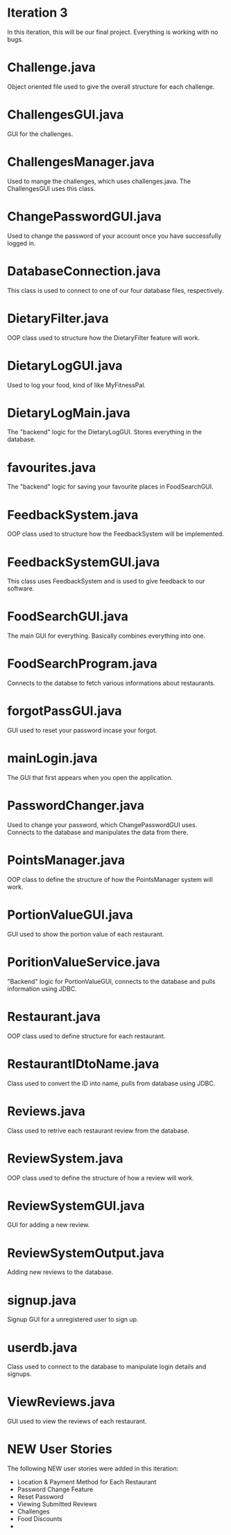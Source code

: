 # Iteration 3

In this iteration, this will be our final project. Everything is working with no bugs.

# Challenge.java

Object oriented file used to give the overall structure for each challenge.

# ChallengesGUI.java

GUI for the challenges.

# ChallengesManager.java

Used to mange the challenges, which uses challenges.java. The ChallengesGUI uses this class.

# ChangePasswordGUI.java

Used to change the password of your account once you have successfully logged in.

# DatabaseConnection.java

This class is used to connect to one of our four database files, respectively.

# DietaryFilter.java

OOP class used to structure how the DietaryFilter feature will work.

# DietaryLogGUI.java

Used to log your food, kind of like MyFitnessPal.

# DietaryLogMain.java

The "backend" logic for the DietaryLogGUI. Stores everything in the database.

# favourites.java

The "backend" logic for saving your favourite places in FoodSearchGUI.

# FeedbackSystem.java

OOP class used to structure how the FeedbackSystem will be implemented.

# FeedbackSystemGUI.java

This class uses FeedbackSystem and is used to give feedback to our software.

# FoodSearchGUI.java

The main GUI for everything. Basically combines everything into one.

# FoodSearchProgram.java

Connects to the databse to fetch various informations about restaurants.

# forgotPassGUI.java

GUI used to reset your password incase your forgot.

# mainLogin.java

The GUI that first appears when you open the application.

# PasswordChanger.java

Used to change your password, which ChangePasswordGUI uses. Connects to the database and manipulates the data from there.

# PointsManager.java

OOP class to define the structure of how the PointsManager system will work.

# PortionValueGUI.java

GUI used to show the portion value of each restaurant.

# PoritionValueService.java

"Backend" logic for PortionValueGUI, connects to the database and pulls information using JDBC.

# Restaurant.java

OOP class used to define structure for each restaurant.

# RestaurantIDtoName.java

Class used to convert the ID into name, pulls from database using JDBC.

# Reviews.java

Class used to retrive each restaurant review from the database.

# ReviewSystem.java

OOP class used to define the structure of how a review will work.

# ReviewSystemGUI.java

GUI for adding a new review.

# ReviewSystemOutput.java

Adding new reviews to the database.

# signup.java

Signup GUI for a unregistered user to sign up.

# userdb.java

Class used to connect to the database to manipulate login details and signups.

# ViewReviews.java

GUI used to view the reviews of each restaurant.

# NEW User Stories

The following NEW user stories were added in this iteration: 

- Location & Payment Method for Each Restaurant
- Password Change Feature
- Reset Password
- Viewing Submitted Reviews
- Challenges
- Food Discounts
- 




